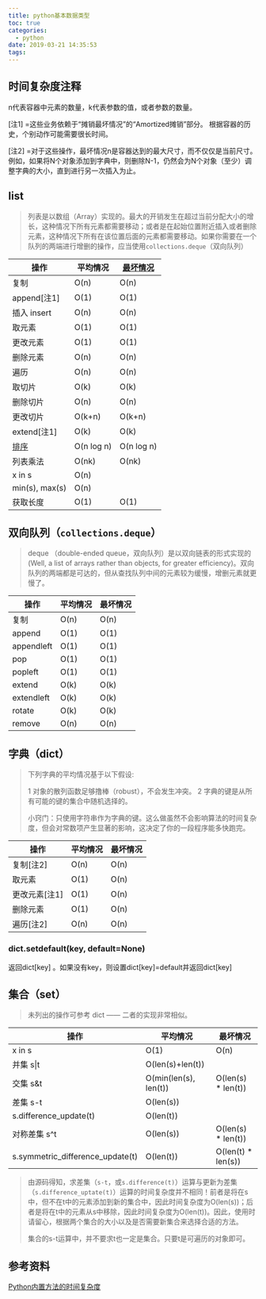 ```yaml
---
title: python基本数据类型
toc: true
categories:
  - python
date: 2019-03-21 14:35:53
tags:
---
```








## 时间复杂度注释

n代表容器中元素的数量，k代表参数的值，或者参数的数量。

[注1] =这些业务依赖于“摊销最坏情况”的“Amortized摊销”部分。 根据容器的历史，个别动作可能需要很长时间。

[注2] =对于这些操作，最坏情况n是容器达到的最大尺寸，而不仅仅是当前尺寸。 例如，如果将N个对象添加到字典中，则删除N-1，仍然会为N个对象（至少）调整字典的大小，直到进行另一次插入为止。

## list

> 列表是以数组（Array）实现的。最大的开销发生在超过当前分配大小的增长，这种情况下所有元素都需要移动；或者是在起始位置附近插入或者删除元素，这种情况下所有在该位置后面的元素都需要移动。如果你需要在一个队列的两端进行增删的操作，应当使用`collections.deque`（双向队列）
>
> 

| 操作                                                         | 平均情况   | [最坏情况](http://en.wikipedia.org/wiki/Amortized_analysis) |
| ------------------------------------------------------------ | ---------- | ----------------------------------------------------------- |
| 复制                                                         | O(n)       | O(n)                                                        |
| append[注1]                                                  | O(1)       | O(1)                                                        |
| 插入 insert                                                  | O(n)       | O(n)                                                        |
| 取元素                                                       | O(1)       | O(1)                                                        |
| 更改元素                                                     | O(1)       | O(1)                                                        |
| 删除元素                                                     | O(n)       | O(n)                                                        |
| 遍历                                                         | O(n)       | O(n)                                                        |
| 取切片                                                       | O(k)       | O(k)                                                        |
| 删除切片                                                     | O(n)       | O(n)                                                        |
| 更改切片                                                     | O(k+n)     | O(k+n)                                                      |
| extend[注1]                                                  | O(k)       | O(k)                                                        |
| [排序](http://svn.python.org/projects/python/trunk/Objects/listsort.txt) | O(n log n) | O(n log n)                                                  |
| 列表乘法                                                     | O(nk)      | O(nk)                                                       |
| x in s                                                       | O(n)       |                                                             |
| min(s), max(s)                                               | O(n)       |                                                             |
| 获取长度                                                     | O(1)       | O(1)                                                        |

## 双向队列（`collections.deque`）

> deque （double-ended queue，双向队列）是以双向链表的形式实现的 (Well, a list of arrays rather than objects, for greater efficiency)。双向队列的两端都是可达的，但从查找队列中间的元素较为缓慢，增删元素就更慢了。

| 操作       | 平均情况 | 最坏情况 |
| ---------- | -------- | -------- |
| 复制       | O(n)     | O(n)     |
| append     | O(1)     | O(1)     |
| appendleft | O(1)     | O(1)     |
| pop        | O(1)     | O(1)     |
| popleft    | O(1)     | O(1)     |
| extend     | O(k)     | O(k)     |
| extendleft | O(k)     | O(k)     |
| rotate     | O(k)     | O(k)     |
| remove     | O(n)     | O(n)     |

## 字典（dict）

> 下列字典的平均情况基于以下假设: 
>
> 1 对象的散列函数足够撸棒（robust），不会发生冲突。
> 2 字典的键是从所有可能的键的集合中随机选择的。
>
> 小窍门：只使用字符串作为字典的键。这么做虽然不会影响算法的时间复杂度，但会对常数项产生显著的影响，这决定了你的一段程序能多快跑完。

| 操作          | 平均情况 | 最坏情况 |
| ------------- | -------- | -------- |
| 复制[注2]     | O(n)     | O(n)     |
| 取元素        | O(1)     | O(n)     |
| 更改元素[注1] | O(1)     | O(n)     |
| 删除元素      | O(1)     | O(n)     |
| 遍历[注2]     | O(n)     | O(n)     |

### dict.setdefault(key, default=None)

返回dict[key] 。如果没有key，则设置dict[key]=default并返回dict[key]

## 集合（set）

> 未列出的操作可参考 dict —— 二者的实现非常相似。

| 操作                             | 平均情况              | 最坏情况           |
| -------------------------------- | --------------------- | ------------------ |
| x in s                           | O(1)                  | O(n)               |
| 并集 s\|t                        | O(len(s)+len(t))      |                    |
| 交集 s&t                         | O(min(len(s), len(t)) | O(len(s) * len(t)) |
| 差集 s-t                         | O(len(s))             |                    |
| s.difference_update(t)           | O(len(t))             |                    |
| 对称差集 s^t                     | O(len(s))             | O(len(s) * len(t)) |
| s.symmetric_difference_update(t) | O(len(t))             | O(len(t) * len(s)) |

>  由源码得知，求差集（`s-t`，或`s.difference(t)`）运算与更新为差集（`s.difference_uptate(t)`）运算的时间复杂度并不相同！前者是将在s中，但不在t中的元素添加到新的集合中，因此时间复杂度为O(len(s))；后者是将在t中的元素从s中移除，因此时间复杂度为O(len(t))。因此，使用时请留心，根据两个集合的大小以及是否需要新集合来选择合适的方法。
>
> 集合的s-t运算中，并不要求t也一定是集合。只要t是可遍历的对象即可。



## 参考资料

[Python内置方法的时间复杂度](https://www.cnblogs.com/ajianbeyourself/p/4212042.html)



